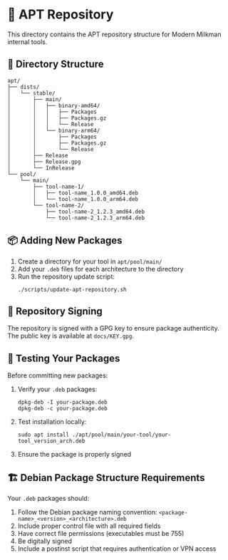 # 🐧 APT Repository

This directory contains the APT repository structure for Modern Milkman internal tools.

## 📁 Directory Structure

```
apt/
├── dists/
│   └── stable/
│       ├── main/
│       │   ├── binary-amd64/
│       │   │   ├── Packages
│       │   │   ├── Packages.gz
│       │   │   └── Release
│       │   └── binary-arm64/
│       │       ├── Packages
│       │       ├── Packages.gz
│       │       └── Release
│       ├── Release
│       ├── Release.gpg
│       └── InRelease
└── pool/
    └── main/
        ├── tool-name-1/
        │   ├── tool-name_1.0.0_amd64.deb
        │   └── tool-name_1.0.0_arm64.deb
        └── tool-name-2/
            ├── tool-name-2_1.2.3_amd64.deb
            └── tool-name-2_1.2.3_arm64.deb
```

## 📦 Adding New Packages

1. Create a directory for your tool in `apt/pool/main/`
2. Add your `.deb` files for each architecture to the directory
3. Run the repository update script:
   ```
   ./scripts/update-apt-repository.sh
   ```

## 🔑 Repository Signing

The repository is signed with a GPG key to ensure package authenticity. The public key is available at `docs/KEY.gpg`.

## 🧪 Testing Your Packages

Before committing new packages:

1. Verify your `.deb` packages:
   ```
   dpkg-deb -I your-package.deb
   dpkg-deb -c your-package.deb
   ```

2. Test installation locally:
   ```
   sudo apt install ./apt/pool/main/your-tool/your-tool_version_arch.deb
   ```

3. Ensure the package is properly signed

## 🏗️ Debian Package Structure Requirements

Your `.deb` packages should:

1. Follow the Debian package naming convention: `<package-name>_<version>_<architecture>.deb`
2. Include proper control file with all required fields
3. Have correct file permissions (executables must be 755)
4. Be digitally signed
5. Include a postinst script that requires authentication or VPN access
